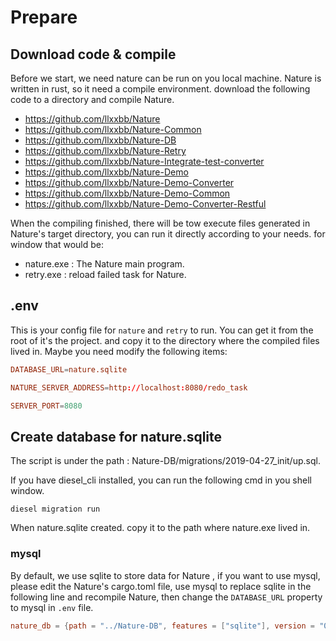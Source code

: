 # Prepare


## Download code & compile

Before we start, we need nature can be run on you local machine. Nature is written in rust,  so it need a compile environment. download the following code to a directory and compile Nature.

- https://github.com/llxxbb/Nature
- https://github.com/llxxbb/Nature-Common
- https://github.com/llxxbb/Nature-DB
- https://github.com/llxxbb/Nature-Retry
- https://github.com/llxxbb/Nature-Integrate-test-converter
- https://github.com/llxxbb/Nature-Demo
- https://github.com/llxxbb/Nature-Demo-Converter
- https://github.com/llxxbb/Nature-Demo-Common
- https://github.com/llxxbb/Nature-Demo-Converter-Restful

When the compiling finished, there will be tow execute files generated in Nature's target directory, you can run it directly according to your needs. for window that would be:

- nature.exe : The Nature main program.
- retry.exe : reload failed task for Nature. 

## .env

This is your config file for `nature` and `retry` to run. You can get it from the root of it's the project. and copy it to the directory where the compiled files lived in. Maybe you  need modify the following items:

```toml
DATABASE_URL=nature.sqlite

NATURE_SERVER_ADDRESS=http://localhost:8080/redo_task

SERVER_PORT=8080
```
## Create database for nature.sqlite

The script is under the path : Nature-DB/migrations/2019-04-27_init/up.sql. 

If you have diesel_cli installed, you can run the following cmd in you shell window.

```shell
diesel migration run
```

When nature.sqlite created. copy it to the path where nature.exe lived in.

### mysql

By default, we use sqlite to store data for Nature ,  if you want to use mysql,  please edit the Nature's cargo.toml file, use mysql to replace sqlite in the following line and recompile Nature,  then change the `DATABASE_URL` property to mysql in `.env` file.

```toml
nature_db = {path = "../Nature-DB", features = ["sqlite"], version = "0.0.2"}
```

